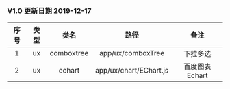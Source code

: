 ### V1.0 更新日期 2019-12-17
|序号|类型|类名|路径|备注|
|:-----:|:-----:|:-----:|:-----:|:-----:|
|1|ux|comboxtree|app/ux/comboxTree|下拉多选|
|2|ux|echart|app/ux/chart/EChart.js|百度图表Echart|